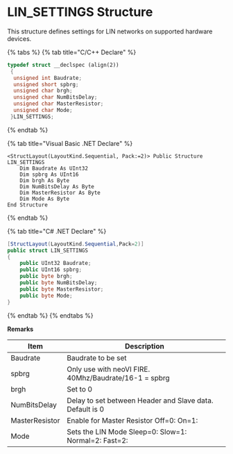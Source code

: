 # LIN\_SETTINGS Structure

This structure defines settings for LIN networks on supported hardware devices.

{% tabs %}
{% tab title="C/C++ Declare" %}
```cpp
typedef struct __declspec (align(2))
 {
  unsigned int Baudrate;
  unsigned short spbrg;
  unsigned char brgh;
  unsigned char NumBitsDelay;
  unsigned char MasterResistor;
  unsigned char Mode;
 }LIN_SETTINGS;
```
{% endtab %}

{% tab title="Visual Basic .NET Declare" %}
```vbnet
<StructLayout(LayoutKind.Sequential, Pack:=2)> Public Structure LIN_SETTINGS
    Dim Baudrate As UInt32
    Dim spbrg As UInt16
    Dim brgh As Byte
    Dim NumBitsDelay As Byte
    Dim MasterResistor As Byte
    Dim Mode As Byte
End Structure
```
{% endtab %}

{% tab title="C# .NET Declare" %}
```csharp
[StructLayout(LayoutKind.Sequential,Pack=2)]
public struct LIN_SETTINGS
{
    public UInt32 Baudrate;
    public UInt16 spbrg;
    public byte brgh;
    public byte NumBitsDelay;
    public byte MasterResistor;
    public byte Mode;
}
```
{% endtab %}
{% endtabs %}

**Remarks**

| Item           | Description                                              |
| -------------- | -------------------------------------------------------- |
| Baudrate       | Baudrate to be set                                       |
| spbrg          | Only use with neoVI FIRE. 40Mhz/Baudrate/16-1 = spbrg    |
| brgh           | Set to 0                                                 |
| NumBitsDelay   | Delay to set between Header and Slave data. Default is 0 |
| MasterResistor | Enable for Master Resistor Off=0: On=1:                  |
| Mode           | Sets the LIN Mode Sleep=0: Slow=1: Normal=2: Fast=2:     |
